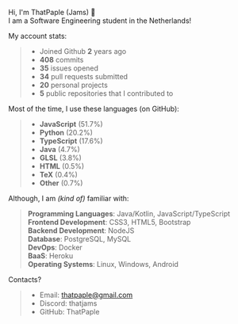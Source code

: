 Hi, I'm ThatPaple (Jams) 👋   
I am a Software Engineering student in the Netherlands!   

My account stats:
>   - Joined Github **2** years ago
>   - **408** commits
>   - **35** issues opened
>   - **34** pull requests submitted
>   - **20** personal projects
>   - **5** public repositories that I contributed to


Most of the time, I use these languages (on GitHub):
>    - **JavaScript** (51.7%)
>    - **Python** (20.2%)
>    - **TypeScript** (17.6%)
>    - **Java** (4.7%)
>    - **GLSL** (3.8%)
>    - **HTML** (0.5%)
>    - **TeX** (0.4%)
>    - **Other** (0.7%)

Although, I am _(kind of)_ familiar with:
>    **Programming Languages**: Java/Kotlin, JavaScript/TypeScript   
>    **Frontend Development**: CSS3, HTML5,  Bootstrap   
>    **Backend Development**: NodeJS   
>    **Database**: PostgreSQL, MySQL   
>    **DevOps**: Docker   
>    **BaaS**: Heroku   
>    **Operating Systems**: Linux, Windows, Android

Contacts?
> - Email: thatpaple@gmail.com
> - Discord: thatjams
> - GitHub: ThatPaple
